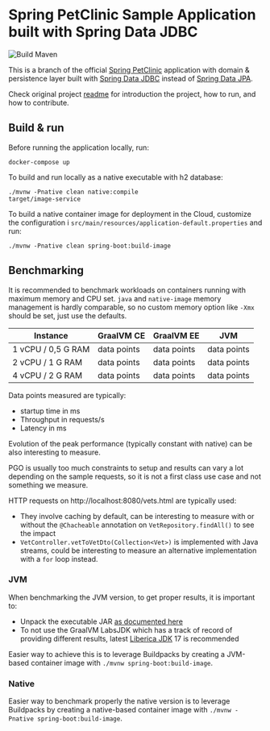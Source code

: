 # Spring PetClinic Sample Application built with Spring Data JDBC
![Build Maven](https://github.com/spring-petclinic/spring-petclinic-data-jdbc/workflows/Build%20Maven/badge.svg)

This is a branch of the official [Spring PetClinic](https://github.com/spring-projects/spring-petclinic) application with domain & persistence layer built with [Spring Data JDBC](https://projects.spring.io/spring-data-jdbc/) instead of [Spring Data JPA](https://projects.spring.io/spring-data-jpa/).

Check original project [readme](https://github.com/spring-projects/spring-petclinic/blob/master/readme.md) for introduction the project, how to run, and how to contribute.

## Build & run

Before running the application locally, run:
```
docker-compose up
```

To build and run locally as a native executable with h2 database:
```
./mvnw -Pnative clean native:compile
target/image-service
```

To build a native container image for deployment in the Cloud, customize the configuration i `src/main/resources/application-default.properties` and run:
```
./mvnw -Pnative clean spring-boot:build-image
```

## Benchmarking

It is recommended to benchmark workloads on containers running with maximum memory and CPU set. `java` and `native-image` memory management is hardly comparable, so no custom memory option like `-Xmx` should be set, just use the defaults. 

| Instance            | GraalVM CE   | GraalVM EE  | JVM         |
|---------------------|--------------|-------------|-------------|
| 1 vCPU / 0,5 G RAM  | data points  | data points | data points |
| 2 vCPU / 1 G RAM    | data points  | data points | data points |
| 4 vCPU / 2 G RAM    | data points  | data points | data points |

Data points measured are typically:
 - startup time in ms
 - Throughput in requests/s
 - Latency in ms 

Evolution of the peak performance (typically constant with native) can be also interesting to measure.

PGO is usually too much constraints to setup and results can vary a lot depending on the sample requests, so it is not a first class use case and not something we measure.

HTTP requests on http://localhost:8080/vets.html are typically used:
 - They involve caching by default, can be interesting to measure with or without the `@Chacheable` annotation on `VetRepository.findAll()` to see the impact
 - `VetController.vetToVetDto(Collection<Vet>)` is implemented with Java streams, could be interesting to measure an alternative implementation with a `for` loop instead.

### JVM

When benchmarking the JVM version, to get proper results, it is important to:
 - Unpack the executable JAR [as documented here](https://docs.spring.io/spring-boot/docs/current/reference/html/container-images.html#container-images.efficient-images.unpacking)
 - To not use the GraalVM LabsJDK which has a track of record of providing different results, latest [Liberica JDK](https://bell-sw.com/libericajdk/) 17 is recommended

Easier way to achieve this is to leverage Buildpacks by creating a JVM-based container image with `./mvnw spring-boot:build-image`.

### Native

Easier way to benchmark properly the native version is to leverage Buildpacks by creating a native-based container image with `./mvnw -Pnative spring-boot:build-image`.
